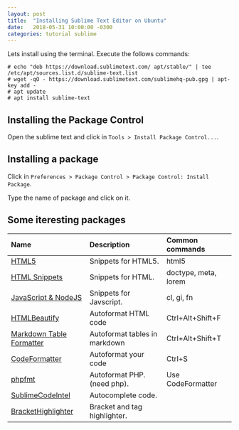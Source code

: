 ```yaml
---
layout: post
title:  "Installing Sublime Text Editor on Ubuntu"
date:   2018-05-31 10:00:00 -0300
categories: tutorial sublime
---
```

Lets install using the terminal. Execute the follows commands:
```
# echo "deb https://download.sublimetext.com/ apt/stable/" | tee /etc/apt/sources.list.d/sublime-text.list
# wget -qO - https://download.sublimetext.com/sublimehq-pub.gpg | apt-key add -
# apt update
# apt install sublime-text
```

## Installing the Package Control
Open the sublime text and click in `Tools > Install Package Control...`.

## Installing a package
Click in `Preferences > Package Control > Package Control: Install Package`.

Type the name of package and click on it.

## Some iteresting packages

| Name                                                                                            | Description                   | Common commands      |
|:------------------------------------------------------------------------------------------------|:------------------------------|:---------------------|
| [HTML5](https://packagecontrol.io/packages/HTML5)                                               | Snippets for HTML5.           | html5                |
| [HTML Snippets](https://packagecontrol.io/packages/HTML%20Snippets)                             | Snippets for HTML.            | doctype, meta, lorem |
| [Java​Script & NodeJS](https://packagecontrol.io/packages/JavaScript%20%26%20NodeJS%20Snippets) | Snippets for Javscript.       | cl, gi, fn           |
| [HTMLBeautify](https://packagecontrol.io/packages/HTMLBeautify)                                 | Autoformat HTML code          | Ctrl+Alt+Shift+F     |
| [Markdown Table Formatter](https://packagecontrol.io/packages/Markdown%20Table%20Formatter)     | Autoformat tables in markdown | Ctrl+Alt+Shift+T     |
| [CodeFormatter](https://packagecontrol.io/packages/CodeFormatter)                               | Autoformat your code          | Ctrl+S               |
| [phpfmt](https://packagecontrol.io/packages/phpfmt)                                             | Autoformat PHP. (need php).   | Use CodeFormatter    |
| [SublimeCodeIntel](https://packagecontrol.io/packages/SublimeCodeIntel)                         | Autocomplete code.            |                      |
| [Bracket​Highlighter](https://packagecontrol.io/packages/BracketHighlighter)                    | Bracket and tag highlighter.  |                      |

